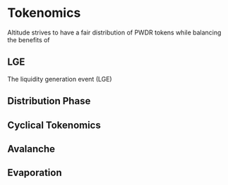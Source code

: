 # Tokenomics

Altitude strives to have a fair distribution of PWDR tokens while balancing the benefits of 

## LGE

The liquidity generation event (LGE)

## Distribution Phase


## Cyclical Tokenomics


## Avalanche


## Evaporation

